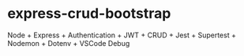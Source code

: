 # express-crud-bootstrap
Node + Express + Authentication + JWT + CRUD + Jest + Supertest + Nodemon + Dotenv + VSCode Debug

